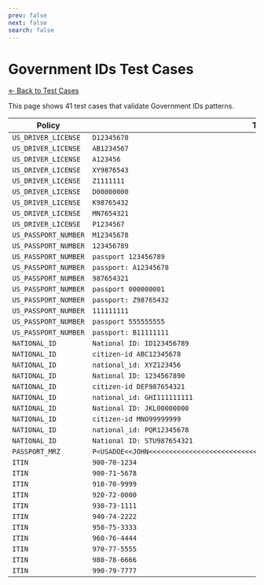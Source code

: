 ```yaml
---
prev: false
next: false
search: false
---
```


# Government IDs Test Cases

[← Back to Test Cases](/api/test-cases)

This page shows 41 test cases that validate Government IDs patterns.

| Policy | Test Case |
|--------|-----------|
| `US_DRIVER_LICENSE` | `D12345678` |
| `US_DRIVER_LICENSE` | `AB1234567` |
| `US_DRIVER_LICENSE` | `A123456` |
| `US_DRIVER_LICENSE` | `XY9876543` |
| `US_DRIVER_LICENSE` | `Z1111111` |
| `US_DRIVER_LICENSE` | `D00000000` |
| `US_DRIVER_LICENSE` | `K98765432` |
| `US_DRIVER_LICENSE` | `MN7654321` |
| `US_DRIVER_LICENSE` | `P1234567` |
| `US_PASSPORT_NUMBER` | `M12345678` |
| `US_PASSPORT_NUMBER` | `123456789` |
| `US_PASSPORT_NUMBER` | `passport 123456789` |
| `US_PASSPORT_NUMBER` | `passport: A12345678` |
| `US_PASSPORT_NUMBER` | `987654321` |
| `US_PASSPORT_NUMBER` | `passport 000000001` |
| `US_PASSPORT_NUMBER` | `passport: Z98765432` |
| `US_PASSPORT_NUMBER` | `111111111` |
| `US_PASSPORT_NUMBER` | `passport 555555555` |
| `US_PASSPORT_NUMBER` | `passport: B11111111` |
| `NATIONAL_ID` | `National ID: ID123456789` |
| `NATIONAL_ID` | `citizen-id ABC12345678` |
| `NATIONAL_ID` | `national_id: XYZ123456` |
| `NATIONAL_ID` | `National ID: 1234567890` |
| `NATIONAL_ID` | `citizen-id DEF987654321` |
| `NATIONAL_ID` | `national_id: GHI111111111` |
| `NATIONAL_ID` | `National ID: JKL00000000` |
| `NATIONAL_ID` | `citizen-id MNO99999999` |
| `NATIONAL_ID` | `national_id: PQR12345678` |
| `NATIONAL_ID` | `National ID: STU987654321` |
| `PASSPORT_MRZ` | `P<USADOE<<JOHN<<<<<<<<<<<<<<<<<<<<<<<<<<<<<\nL898902C<3USA6908061M9511084710000307<715816` |
| `ITIN` | `900-70-1234` |
| `ITIN` | `900-71-5678` |
| `ITIN` | `910-70-9999` |
| `ITIN` | `920-72-0000` |
| `ITIN` | `930-73-1111` |
| `ITIN` | `940-74-2222` |
| `ITIN` | `950-75-3333` |
| `ITIN` | `960-76-4444` |
| `ITIN` | `970-77-5555` |
| `ITIN` | `980-78-6666` |
| `ITIN` | `990-79-7777` |
